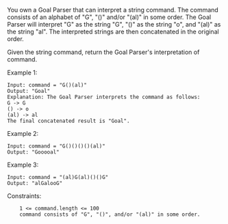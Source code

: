 You own a Goal Parser that can interpret a string command. The command consists of an alphabet of "G", "()" and/or "(al)" in some order. The Goal Parser will interpret "G" as the string "G", "()" as the string "o", and "(al)" as the string "al". The interpreted strings are then concatenated in the original order.

Given the string command, return the Goal Parser's interpretation of command.

Example 1:

```
Input: command = "G()(al)"
Output: "Goal"
Explanation: The Goal Parser interprets the command as follows:
G -> G
() -> o
(al) -> al
The final concatenated result is "Goal".
```

Example 2:

```
Input: command = "G()()()()(al)"
Output: "Gooooal"
```

Example 3:

```
Input: command = "(al)G(al)()()G"
Output: "alGalooG"
```

Constraints:

```
    1 <= command.length <= 100
    command consists of "G", "()", and/or "(al)" in some order.
```
